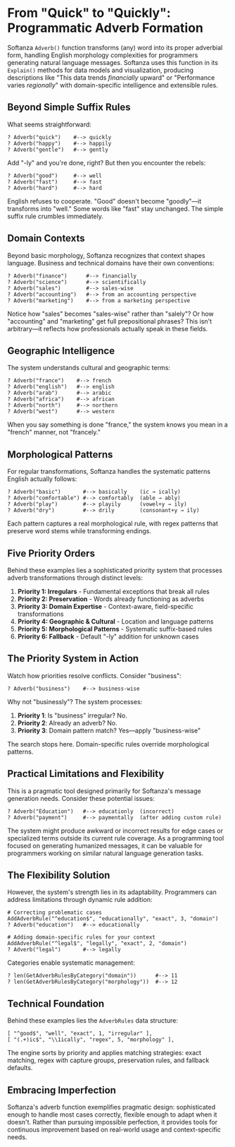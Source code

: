 # From "Quick" to "Quickly": Programmatic Adverb Formation


Softanza `Adverb()` function transforms (any)  word into its proper adverbial form, handling English morphology complexities for programmers generating natural language messages. Softanza uses this function in its `Explain()` methods for data models and visualization, producing descriptions like "This data trends _financially_ upward" or "Performance varies _regionally_" with domain-specific intelligence and extensible rules.

## Beyond Simple Suffix Rules

What seems straightforward:

```ring
? Adverb("quick")    #--> quickly
? Adverb("happy")    #--> happily  
? Adverb("gentle")   #--> gently
```

Add "-ly" and you're done, right? But then you encounter the rebels:

```ring
? Adverb("good")     #--> well
? Adverb("fast")     #--> fast
? Adverb("hard")     #--> hard
```

English refuses to cooperate. "Good" doesn't become "goodly"—it transforms into "well." Some words like "fast" stay unchanged. The simple suffix rule crumbles immediately.

## Domain Contexts

Beyond basic morphology, Softanza recognizes that context shapes language. Business and technical domains have their own conventions:

```ring
? Adverb("finance")      #--> financially
? Adverb("science")      #--> scientifically
? Adverb("sales")        #--> sales-wise
? Adverb("accounting")   #--> from an accounting perspective
? Adverb("marketing")    #--> from a marketing perspective
```

Notice how "sales" becomes "sales-wise" rather than "salely"? Or how "accounting" and "marketing" get full prepositional phrases? This isn't arbitrary—it reflects how professionals actually speak in these fields.

## Geographic Intelligence

The system understands cultural and geographic terms:

```ring
? Adverb("france")    #--> french
? Adverb("english")   #--> english
? Adverb("arab")      #--> arabic
? Adverb("africa")    #--> african
? Adverb("north")     #--> northern
? Adverb("west")      #--> western
```

When you say something is done "france," the system knows you mean in a "french" manner, not "francely."

## Morphological Patterns

For regular transformations, Softanza handles the systematic patterns English actually follows:

```ring
? Adverb("basic")       #--> basically    (ic → ically)
? Adverb("comfortable") #--> comfortably  (able → ably)
? Adverb("play")        #--> playily      (vowel+y → ily)
? Adverb("dry")         #--> drily        (consonant+y → ily)
```

Each pattern captures a real morphological rule, with regex patterns that preserve word stems while transforming endings.

## Five Priority Orders

Behind these examples lies a sophisticated priority system that processes adverb transformations through distinct levels:

1. **Priority 1: Irregulars** - Fundamental exceptions that break all rules
2. **Priority 2: Preservation** - Words already functioning as adverbs
3. **Priority 3: Domain Expertise** - Context-aware, field-specific transformations
4. **Priority 4: Geographic & Cultural** - Location and language patterns
5. **Priority 5: Morphological Patterns** - Systematic suffix-based rules
6. **Priority 6: Fallback** - Default "-ly" addition for unknown cases

## The Priority System in Action

Watch how priorities resolve conflicts. Consider "business":

```ring
? Adverb("business")    #--> business-wise
```

Why not "businessly"? The system processes:

1. **Priority 1**: Is "business" irregular? No.
2. **Priority 2**: Already an adverb? No.
3. **Priority 3**: Domain pattern match? Yes—apply "business-wise"

The search stops here. Domain-specific rules override morphological patterns.

## Practical Limitations and Flexibility

This is a pragmatic tool designed primarily for Softanza's message generation needs. Consider these potential issues:

```ring
? Adverb("Education")   #--> educationly  (incorrect)
? Adverb("payment")     #--> paymentally  (after adding custom rule)
```

The system might produce awkward or incorrect results for edge cases or specialized terms outside its current rule coverage. As a programming tool focused on generating humanized messages, it can be valuable for programmers working on similar natural language generation tasks.

## The Flexibility Solution

However, the system's strength lies in its adaptability. Programmers can address limitations through dynamic rule addition:

```ring
# Correcting problematic cases
AddAdverbRule("^education$", "educationally", "exact", 3, "domain")
? Adverb("education")   #--> educationally

# Adding domain-specific rules for your context  
AddAdverbRule("^legal$", "legally", "exact", 2, "domain")
? Adverb("legal")       #--> legally
```

Categories enable systematic management:

```ring
? len(GetAdverbRulesByCategory("domain"))      #--> 11
? len(GetAdverbRulesByCategory("morphology"))  #--> 12
```

## Technical Foundation

Behind these examples lies the `AdverbRules` data structure:

```ring
[ "^good$", "well", "exact", 1, "irregular" ],
[ "(.+)ic$", "\\1ically", "regex", 5, "morphology" ],
```

The engine sorts by priority and applies matching strategies: exact matching, regex with capture groups, preservation rules, and fallback defaults.

## Embracing Imperfection

Softanza's adverb function exemplifies pragmatic design: sophisticated enough to handle most cases correctly, flexible enough to adapt when it doesn't. Rather than pursuing impossible perfection, it provides tools for continuous improvement based on real-world usage and context-specific needs.


